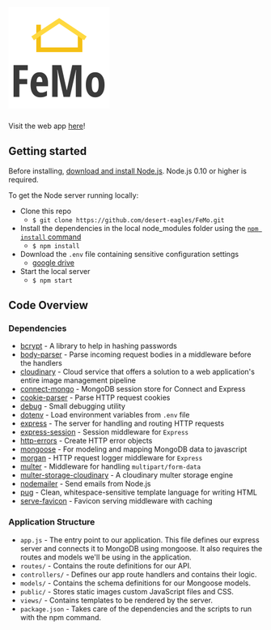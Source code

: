 # ![FeMo](public/images/project-logo.png)

Visit the web app [here](http://fe-mo.herokuapp.com/)!

## Getting started

Before installing, [download and install Node.js](https://nodejs.org/en/download/).
Node.js 0.10 or higher is required. 

To get the Node server running locally:

- Clone this repo
  - `$ git clone https://github.com/desert-eagles/FeMo.git`
- Install the dependencies in the local node_modules folder using the 
[`npm install` command](https://docs.npmjs.com/getting-started/installing-npm-packages-locally)
  - ```$ npm install```
- Download the `.env` file containing sensitive configuration settings
  - [google drive](https://drive.google.com/open?id=184rEZQvnii4C2CiymjsuBRFgIWS6Iz0I)
- Start the local server
  - ```$ npm start```
  
  
## Code Overview

### Dependencies

- [bcrypt](https://www.npmjs.com/package/bcrypt) - A library to help in hashing passwords
- [body-parser](https://www.npmjs.com/package/body-parser) - Parse incoming request bodies in a middleware before the handlers
- [cloudinary](https://www.npmjs.com/package/cloudinary) - Cloud service that offers a solution to a web application's entire image management pipeline
- [connect-mongo](https://www.npmjs.com/package/connect-mongo) - MongoDB session store for Connect and Express
- [cookie-parser](https://www.npmjs.com/package/cookie-parser) - Parse HTTP request cookies
- [debug](https://www.npmjs.com/package/debug) - Small debugging utility
- [dotenv](https://www.npmjs.com/package/dotenv) - Load environment variables from `.env` file
- [express](https://github.com/expressjs/express) - The server for handling and routing HTTP requests
- [express-session](https://www.npmjs.com/package/express-session) - Session middleware for `Express`
- [http-errors](https://www.npmjs.com/package/http-errors) - Create HTTP error objects
- [mongoose](https://github.com/Automattic/mongoose) - For modeling and mapping MongoDB data to javascript 
- [morgan](https://www.npmjs.com/package/morgan) - HTTP request logger middleware for `Express`
- [multer](https://www.npmjs.com/package/multer) - Middleware for handling `multipart/form-data`
- [multer-storage-cloudinary](https://www.npmjs.com/package/multer-storage-cloudinary) - A cloudinary multer storage engine
- [nodemailer](https://www.npmjs.com/package/nodemailer) - Send emails from Node.js
- [pug](https://www.npmjs.com/package/pug) - Clean, whitespace-sensitive template language for writing HTML
- [serve-favicon](https://www.npmjs.com/package/serve-favicon) - Favicon serving middleware with caching


### Application Structure

- `app.js` - The entry point to our application. This file defines our express server and connects it to MongoDB using mongoose. It also requires the routes and models we'll be using in the application.
- `routes/` - Contains the route definitions for our API.
- `controllers/` - Defines our app route handlers and contains their logic.
- `models/` - Contains the schema definitions for our Mongoose models.
- `public/` - Stores static images custom JavaScript files and CSS.
- `views/` - Contains templates to be rendered by the server.
- `package.json` - Takes care of the dependencies and the scripts to run with the npm command.
